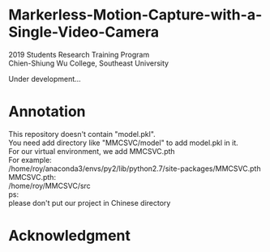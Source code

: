 # Markerless-Motion-Capture-with-a-Single-Video-Camera
2019 Students Research Training Program  
Chien-Shiung Wu College, Southeast University  

Under development...  

# Annotation
This repository doesn't contain "model.pkl".  
You need add directory like "MMCSVC/model" to add model.pkl in it.  
For our virtual environment, we add MMCSVC.pth  
For example:  
/home/roy/anaconda3/envs/py2/lib/python2.7/site-packages/MMCSVC.pth  
MMCSVC.pth:  
/home/roy/MMCSVC/src  
ps:  
    please don't put our project in Chinese directory  
# Acknowledgment

